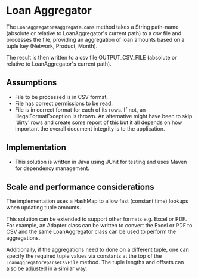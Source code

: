 # Loan Aggregator 

The `LoanAggregator#aggregateLoans` method takes a String path-name (absolute or relative to LoanAggregator's current path) 
to a csv file and processes the file, providing an aggregation of loan amounts based on a tuple key (Network, Product, Month).

The result is then written to a csv file OUTPUT_CSV_FILE (absolute or relative to LoanAggregator's current path).

## Assumptions 

- File to be processed is in CSV format.
- File has correct permissions to be read.
- File is in correct format for each of its rows. If not, an IllegalFormatException is thrown. An alternative might have 
been to skip 'dirty' rows and create some report of this but it all depends on how important the overall document 
integrity is to the application.

## Implementation

- This solution is written in Java using JUnit for testing and uses Maven for dependency management.

## Scale and performance considerations

The implementation uses a HashMap to allow fast (constant time) lookups when updating tuple amounts.

This solution can be extended to support other formats e.g. Excel or PDF. For example, an Adapter class can be written 
to convert the Excel or PDF to CSV and the same LoanAggregator class can be used to perform the aggregations.

Additionally, if the aggregations need to done on a different tuple, one can specify the required 
tuple values via constants at the top of the `LoanAggregator#parseCsvFile` method. The tuple lengths and offsets can also be 
adjusted in a similar way.

